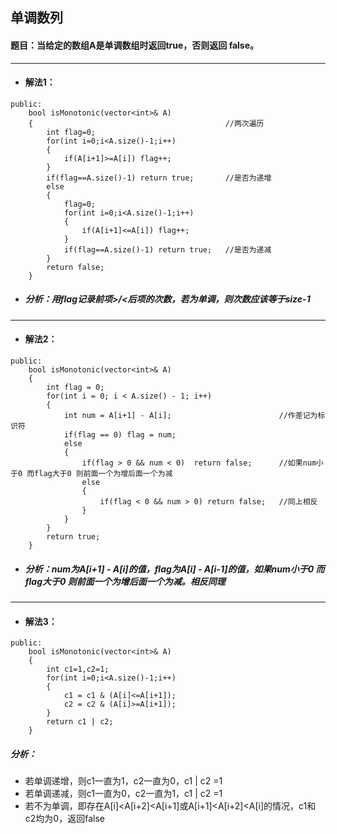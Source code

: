 ## 单调数列
#### 题目：当给定的数组A是单调数组时返回true，否则返回 false。

---
* #### 解法1：
```
public:
    bool isMonotonic(vector<int>& A) 
    {                                           //两次遍历 
        int flag=0;
        for(int i=0;i<A.size()-1;i++)
        {
            if(A[i+1]>=A[i]) flag++;
        }
        if(flag==A.size()-1) return true;       //是否为递增
        else
        {
            flag=0;
            for(int i=0;i<A.size()-1;i++)
            {
                if(A[i+1]<=A[i]) flag++;
            }
            if(flag==A.size()-1) return true;   //是否为递减
        }
        return false; 
    }
```
* ##### 分析：用flag记录前项>/<后项的次数，若为单调，则次数应该等于size-1
---
* #### 解法2：
```
public:
    bool isMonotonic(vector<int>& A) 
    {
        int flag = 0;
        for(int i = 0; i < A.size() - 1; i++)
        {
            int num = A[i+1] - A[i];                        //作差记为标识符
            if(flag == 0) flag = num;
            else 
            {
                if(flag > 0 && num < 0)  return false;      //如果num小于0 而flag大于0 则前面一个为增后面一个为减
                else 
                {
                    if(flag < 0 && num > 0) return false;   //同上相反
                }
            }
        }
        return true;
    }
```
* ##### 分析：num为A[i+1] - A[i]的值，flag为A[i] - A[i-1]的值，如果num小于0 而flag大于0 则前面一个为增后面一个为减。相反同理
---
* #### 解法3：
```
public:
    bool isMonotonic(vector<int>& A) 
    {
        int c1=1,c2=1;
        for(int i=0;i<A.size()-1;i++)
        {
            c1 = c1 & (A[i]<=A[i+1]);		
            c2 = c2 & (A[i]>=A[i+1]);
        }
        return c1 | c2;
    }
```
##### 分析：
* 若单调递增，则c1一直为1，c2一直为0，c1 | c2 =1
* 若单调递减，则c1一直为0，c2一直为1，c1 | c2 =1
* 若不为单调，即存在A[i]<A[i+2]<A[i+1]或A[i+1]<A[i+2]<A[i]的情况，c1和c2均为0，返回false